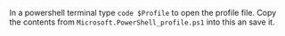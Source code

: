 In a powershell terminal type `code $Profile` to open the profile file.
Copy the contents from `Microsoft.PowerShell_profile.ps1` into this an save it.
